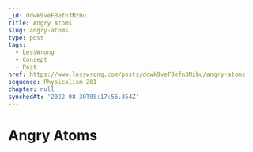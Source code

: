 ```yaml
---
_id: ddwk9veF8efn3Nzbu
title: Angry Atoms
slug: angry-atoms
type: post
tags:
  - LessWrong
  - Concept
  - Post
href: https://www.lesswrong.com/posts/ddwk9veF8efn3Nzbu/angry-atoms
sequence: Physicalism 201
chapter: null
synchedAt: '2022-08-30T08:17:56.354Z'
---
```

# Angry Atoms


